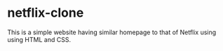 # netflix-clone
This is a simple website having similar homepage to that of Netflix using using HTML and CSS.
